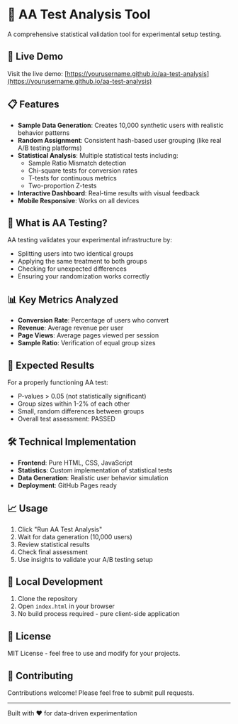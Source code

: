 # 🧪 AA Test Analysis Tool

A comprehensive statistical validation tool for experimental setup testing.

## 🚀 Live Demo

Visit the live demo: [https://yourusername.github.io/aa-test-analysis](https://yourusername.github.io/aa-test-analysis)

## 📋 Features

- **Sample Data Generation**: Creates 10,000 synthetic users with realistic behavior patterns
- **Random Assignment**: Consistent hash-based user grouping (like real A/B testing platforms)
- **Statistical Analysis**: Multiple statistical tests including:
  - Sample Ratio Mismatch detection
  - Chi-square tests for conversion rates
  - T-tests for continuous metrics
  - Two-proportion Z-tests
- **Interactive Dashboard**: Real-time results with visual feedback
- **Mobile Responsive**: Works on all devices

## 🔬 What is AA Testing?

AA testing validates your experimental infrastructure by:
- Splitting users into two identical groups
- Applying the same treatment to both groups
- Checking for unexpected differences
- Ensuring your randomization works correctly

## 📊 Key Metrics Analyzed

- **Conversion Rate**: Percentage of users who convert
- **Revenue**: Average revenue per user
- **Page Views**: Average pages viewed per session
- **Sample Ratio**: Verification of equal group sizes

## 🎯 Expected Results

For a properly functioning AA test:
- P-values > 0.05 (not statistically significant)
- Group sizes within 1-2% of each other
- Small, random differences between groups
- Overall test assessment: PASSED

## 🛠️ Technical Implementation

- **Frontend**: Pure HTML, CSS, JavaScript
- **Statistics**: Custom implementation of statistical tests
- **Data Generation**: Realistic user behavior simulation
- **Deployment**: GitHub Pages ready

## 📈 Usage

1. Click "Run AA Test Analysis"
2. Wait for data generation (10,000 users)
3. Review statistical results
4. Check final assessment
5. Use insights to validate your A/B testing setup

## 🔧 Local Development

1. Clone the repository
2. Open `index.html` in your browser
3. No build process required - pure client-side application

## 📄 License

MIT License - feel free to use and modify for your projects.

## 🤝 Contributing

Contributions welcome! Please feel free to submit pull requests.

---

Built with ❤️ for data-driven experimentation
